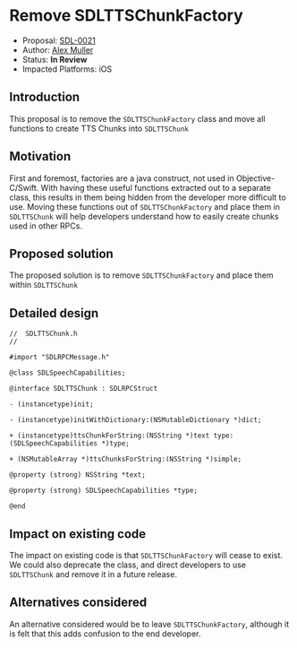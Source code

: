 # Remove SDLTTSChunkFactory
* Proposal: [SDL-0021](0021-remove-sdlttschunkfactory.md)
* Author: [Alex Muller](https://github.com/asm09fsu)
* Status: **In Review**
* Impacted Platforms: iOS

## Introduction

This proposal is to remove the `SDLTTSChunkFactory` class and move all functions to create TTS Chunks into `SDLTTSChunk`

## Motivation

First and foremost, factories are a java construct, not used in Objective-C/Swift. With having these useful functions extracted out to a separate class, this results in them being hidden from the developer more difficult to use. Moving these functions out of `SDLTTSChunkFactory` and place them in `SDLTTSChunk` will help developers understand how to easily create chunks used in other RPCs.

## Proposed solution

The proposed solution is to remove `SDLTTSChunkFactory` and place them within `SDLTTSChunk`


## Detailed design

```objc
//  SDLTTSChunk.h
//

#import "SDLRPCMessage.h"

@class SDLSpeechCapabilities;

@interface SDLTTSChunk : SDLRPCStruct

- (instancetype)init;

- (instancetype)initWithDictionary:(NSMutableDictionary *)dict;

+ (instancetype)ttsChunkForString:(NSString *)text type:(SDLSpeechCapabilities *)type;

+ (NSMutableArray *)ttsChunksForString:(NSString *)simple;

@property (strong) NSString *text;

@property (strong) SDLSpeechCapabilities *type;

@end
```

## Impact on existing code

The impact on existing code is that `SDLTTSChunkFactory` will cease to exist. We could also deprecate the class, and direct developers to use `SDLTTSChunk` and remove it in a future release.

## Alternatives considered

An alternative considered would be to leave `SDLTTSChunkFactory`, although it is felt that this adds confusion to the end developer.
